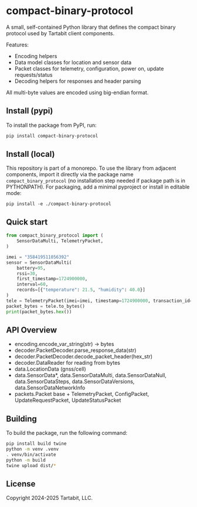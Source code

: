 # compact-binary-protocol

A small, self-contained Python library that defines the compact binary protocol used by Tartabit client components.

Features:
- Encoding helpers
- Data model classes for location and sensor data
- Packet classes for telemetry, configuration, power on, update requests/status
- Decoding helpers for responses and header parsing

All multi-byte values are encoded using big-endian format.

## Install (pypi)

To install the package from PyPI, run:

```bash
pip install compact-binary-protocol
```

## Install (local)
This repository is part of a monorepo. To use the library from adjacent components, import it directly via the package name `compact_binary_protocol` (no installation step needed if package path is in PYTHONPATH). For packaging, add a minimal pyproject or install in editable mode:

```
pip install -e ./compact-binary-protocol
```

## Quick start
```python
from compact_binary_protocol import (
    SensorDataMulti, TelemetryPacket,
)

imei = "358419511056392"
sensor = SensorDataMulti(
    battery=95,
    rssi=30,
    first_timestamp=1724900000,
    interval=60,
    records=[{"temperature": 21.5, "humidity": 40.0}]
)
tele = TelemetryPacket(imei=imei, timestamp=1724900000, transaction_id=1, sensor_data=sensor, event=0)
packet_bytes = tele.to_bytes()
print(packet_bytes.hex())
```

## API Overview
- encoding.encode_var_string(str) -> bytes
- decoder.PacketDecoder.parse_response_data(str)
- decoder.PacketDecoder.decode_packet_header(hex_str)
- decoder.DataReader for reading from bytes
- data.LocationData (gnss/cell)
- data.SensorData*, data.SensorDataMulti, data.SensorDataNull, data.SensorDataSteps, data.SensorDataVersions, data.SensorDataNetworkInfo
- packets.Packet base + TelemetryPacket, ConfigPacket, UpdateRequestPacket, UpdateStatusPacket

## Building
To build the package, run the following command:
```bash
pip install build twine
python -m venv .venv
. venv/bin/activate
python -m build
twine upload dist/*
```

## License
Copyright 2024-2025 Tartabit, LLC.
